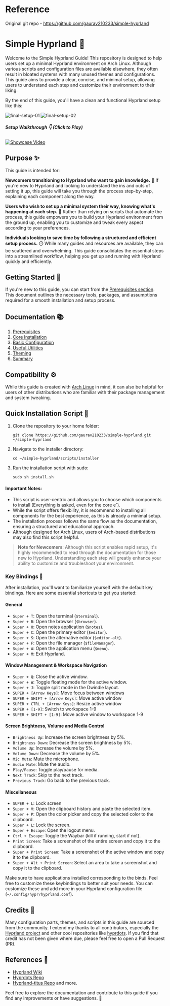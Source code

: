 # Reference
Original git repo - https://github.com/gaurav210233/simple-hyprland

# Simple Hyprland 🌟 
Welcome to the Simple Hyprland Guide! This repository is designed to help users set up a minimal Hyprland environment on Arch Linux. Although various scripts and configuration files are available elsewhere, they often result in bloated systems with many unused themes and configurations. This guide aims to provide a clear, concise, and minimal setup, allowing users to understand each step and customize their environment to their liking.

By the end of this guide, you'll have a clean and functional Hyprland setup like this:

<img src="/assets/github_repo/images/final-setup-01.png" alt="final-setup-01">
<img src="/assets/github_repo/images/final-setup-02.png" alt="final-setup-02">

##### Setup Walkthrough 👇 (Click to Play)
[![Showcase Video](https://raw.githubusercontent.com/gaurav210233/simple-hyprland/main/assets/github_repo/images/Simple_hypr_thumbnail.png)](https://www.youtube.com/watch?v=eNJorbKz_-U)

## Purpose ✨
This guide is intended for:

**Newcomers transitioning to Hyprland who want to gain knowledge.** 👋 If you're new to Hyprland and looking to understand the ins and outs of setting it up, this guide will take you through the process step-by-step, explaining each component along the way.

**Users who wish to set up a minimal system their way, knowing what's happening at each step.**  🧠 Rather than relying on scripts that automate the process, this guide empowers you to build your Hyprland environment from the ground up, enabling you to customize and tweak every aspect according to your preferences.

**Individuals looking to save time by following a structured and efficient setup process.** ⏱️ While many guides and resources are available, they can be scattered and overwhelming. This guide consolidates the essential steps into a streamlined workflow, helping you get up and running with Hyprland quickly and efficiently.

## Getting Started 🚀
If you're new to this guide, you can start from the [Prerequisites section](docs/prerequisites.md). This document outlines the necessary tools, packages, and assumptions required for a smooth installation and setup process.

## Documentation 📚
1. [Prerequisites](docs/prerequisites.md)
2. [Core Installation](docs/installation_Hypr.md)
3. [Basic Configuration](docs/basic_configuration.md)
4. [Useful Utilities](docs/useful_utilities.md)
5. [Theming](docs/theming.md)
6. [Summary](docs/final.md)

## Compatibility ⚙️
While this guide is created with [Arch Linux](https://archlinux.org/) in mind, it can also be helpful for users of other distributions who are familiar with their package management and system tweaking.

## Quick Installation Script 🚀

1. Clone the repository to your home folder:
    ```
    git clone https://github.com/gaurav210233/simple-hyprland.git ~/simple-hyprland
    ```
2. Navigate to the installer directory:
    ```
    cd ~/simple-hyprland/scripts/installer
    ```
3. Run the installation script with sudo:
    ```
    sudo sh install.sh
    ```
#### Important Notes:

- This script is user-centric and allows you to choose which components to install (Everything is asked, even for the core e`).
- While the script offers flexibility, it is recommend to installing all components for the best experience, as this is already a minimal setup.
- The installation process follows the same flow as the documentation, ensuring a structured and educational approach.
- Although designed for Arch Linux, users of Arch-based distributions may also find this script helpful.

> **Note for Newcomers**: Although this script enables rapid setup, it's highly recommended to read through the documentation for those new to Hyprland. Understanding each step will greatly enhance your ability to customize and troubleshoot your environment.


### Key Bindings 🎹

After installation, you'll want to familiarize yourself with the default key bindings. Here are some essential shortcuts to get you started:

#### General
- `Super + T`: Open the terminal (`$terminal`).
- `Super + B`: Open the browser (`$browser`).
- `Super + O`: Open notes application (`$notes`).
- `Super + C`: Open the primary editor (`$editor`).
- `Super + S`: Open the alternative editor (`$editor-alt`).
- `Super + F`: Open the file manager (`$fileManager`).
- `Super + A`: Open the application menu (`$menu`).
- `Super + M`: Exit Hyprland.

#### Window Management & Workspace Navigation
- `Super + Q`: Close the active window.
- `Super + W`: Toggle floating mode for the active window.
- `Super + J`: Toggle split mode in the Dwindle layout.
- `SUPER + [Arrow Keys]`: Move focus between windows
- `SUPER + SHIFT + [Arrow Keys]`: Move active window
- `SUPER + CTRL + [Arrow Keys]`: Resize active window
- `SUPER + [1-9]`: Switch to workspace 1-9
- `SUPER + SHIFT + [1-9]`: Move active window to workspace 1-9

#### Screen Brightness, Volume and Media Control
- `Brightness Up`: Increase the screen brightness by 5%.
- `Brightness Down`: Decrease the screen brightness by 5%.
- `Volume Up`: Increase the volume by 5%.
- `Volume Down`: Decrease the volume by 5%.
- `Mic Mute`: Mute the microphone.
- `Audio Mute`: Mute the audio.
- `Play/Pause`: Toggle play/pause for media.
- `Next Track`: Skip to the next track.
- `Previous Track`: Go back to the previous track.

#### Miscellaneous
- `SUPER + L`: Lock screen
- `Super + V`: Open the clipboard history and paste the selected item.
- `Super + P`: Open the color picker and copy the selected color to the clipboard.
- `Super + L`: Lock the screen.
- `Super + Escape`: Open the logout menu.
- `Ctrl + Escape`: Toggle the Waybar (kill if running, start if not).
- `Print Screen`: Take a screenshot of the entire screen and copy it to the clipboard.
- `Super + Print Screen`: Take a screenshot of the active window and copy it to the clipboard.
- `Super + Alt + Print Screen`: Select an area to take a screenshot and copy it to the clipboard.

Make sure to have applications installed corresponding to the binds. Feel free to customize these keybindings to better suit your needs. You can customize these and add more in your Hyprland configuration file (`~/.config/hypr/hyprland.conf`).

## Credits 🙏
Many configuration parts, themes, and scripts in this guide are sourced from the community. I extend my thanks to all contributors, especially the [Hyprland project](https://github.com/hyprwm/Hyprland) and other cool repositories like [hyprdots](https://github.com/prasanthrangan/hyprdots). If you find that credit has not been given where due, please feel free to open a Pull Request (PR).

## References 📖
* [Hyprland Wiki](https://wiki.hyprland.org/)
* [Hyprdots Repo](https://github.com/prasanthrangan/hyprdots)
* [Hyprland-titus Repo](https://github.com/ChrisTitusTech/hyprland-titus) and more.

Feel free to explore the documentation and contribute to this guide if you find any improvements or have suggestions. 🤝
